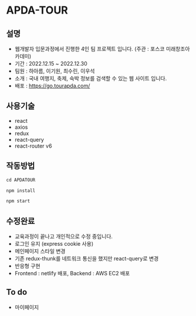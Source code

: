 # APDA-TOUR

## 설명
- 웹개발자 입문과정에서 진행한 4인 팀 프로젝트 입니다. (주관 : 포스코 미래창조아카데미)
- 기간 : 2022.12.15 ~ 2022.12.30
- 팀원 : 하아름, 이기원, 최수린, 이우석
- 소개 : 국내 여행지, 축제, 숙박 정보를 검색할 수 있는 웹 사이트 입니다.
- 배포 : https://go.tourapda.com/


## 사용기술
- react
- axios
- redux
- react-query
- react-router v6

## 작동방법
``` javascript
cd APDATOUR

npm install

npm start
```

## 수정완료
- 교육과정이 끝나고 개인적으로 수정 중입니다.
- 로그인 유지 (express cookie 사용)
- 메인페이지 스타일 변경
- 기존 redux-thunk를 네트워크 통신을 했지만 react-query로 변경
- 반응형 구현
- Frontend : netlify 배포, Backend : AWS EC2 배포

## To do
- 마이페이지
